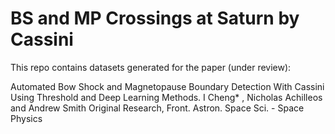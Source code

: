 # BS and MP Crossings at Saturn by Cassini

This repo contains datasets generated for the paper (under review):

Automated Bow Shock and Magnetopause Boundary Detection With Cassini Using Threshold and Deep Learning Methods.
I Cheng* , Nicholas Achilleos and Andrew Smith
Original Research, Front. Astron. Space Sci. - Space Physics